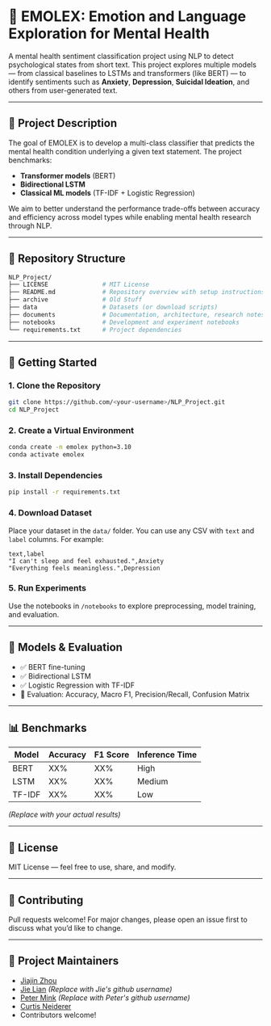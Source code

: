# 🧠 EMOLEX: Emotion and Language Exploration for Mental Health

A mental health sentiment classification project using NLP to detect psychological states from short text. This project explores multiple models — from classical baselines to LSTMs and transformers (like BERT) — to identify sentiments such as **Anxiety**, **Depression**, **Suicidal Ideation**, and others from user-generated text.

---

## 📌 Project Description

The goal of EMOLEX is to develop a multi-class classifier that predicts the mental health condition underlying a given text statement. The project benchmarks:

- **Transformer models** (BERT)
- **Bidirectional LSTM**
- **Classical ML models** (TF-IDF + Logistic Regression)

We aim to better understand the performance trade-offs between accuracy and efficiency across model types while enabling mental health research through NLP.

---

## 📁 Repository Structure

```bash
NLP_Project/
├── LICENSE               # MIT License
├── README.md             # Repository overview with setup instructions
├── archive               # Old Stuff
├── data                  # Datasets (or download scripts)
├── documents             # Documentation, architecture, research notes
├── notebooks             # Development and experiment notebooks
└── requirements.txt      # Project dependencies
```

---

## 🚀 Getting Started

### 1. Clone the Repository
```bash
git clone https://github.com/<your-username>/NLP_Project.git
cd NLP_Project
```

### 2. Create a Virtual Environment
```bash
conda create -n emolex python=3.10
conda activate emolex
```

### 3. Install Dependencies
```bash
pip install -r requirements.txt
```

### 4. Download Dataset
Place your dataset in the `data/` folder. You can use any CSV with `text` and `label` columns. For example:
```csv
text,label
"I can't sleep and feel exhausted.",Anxiety
"Everything feels meaningless.",Depression
```

### 5. Run Experiments
Use the notebooks in `/notebooks` to explore preprocessing, model training, and evaluation.

---

## 🧪 Models & Evaluation
- ✅ BERT fine-tuning
- ✅ Bidirectional LSTM
- ✅ Logistic Regression with TF-IDF
- 🔎 Evaluation: Accuracy, Macro F1, Precision/Recall, Confusion Matrix

---

## 📊 Benchmarks
Model | Accuracy | F1 Score | Inference Time
------|----------|----------|----------------
BERT  |  XX%     | XX%      | High
LSTM  |  XX%     | XX%      | Medium
TF-IDF|  XX%     | XX%      | Low

_(Replace with your actual results)_

---

## 📄 License
MIT License — feel free to use, share, and modify.

---

## 🤝 Contributing
Pull requests welcome! For major changes, please open an issue first to discuss what you’d like to change.

---

## 🧠 Project Maintainers
- [Jiajin Zhou](https://github.com/jiajinz)
- [Jie Lian](https://github.com/jiajinz) _(Replace with Jie's github username)_
- [Peter Mink](https://github.com/jiajinz) _(Replace with Peter's github username)_
- [Curtis Neiderer](https://github.com/cneiderer)
- Contributors welcome!